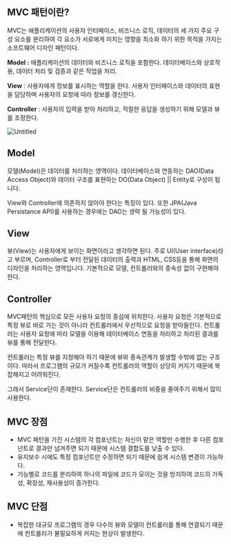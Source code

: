 ## MVC 패턴이란?

MVC는 애플리케이션의 사용자 인터페이스, 비즈니스 로직, 데이터의 세 가지 주요 구성 요소를 분리하여 각 요소가 서로에게 미치는 영향을 최소화 하기 위한 목적을 가지는 소프트웨어 디자인 패턴이다.

**Model :** 애플리케이션의 데이터와 비즈니스 로직을 포함한다. 데이터베이스와 상호작용, 데이터 처리 및 검증과 같은 작업을 처리.

**View** : 사용자에게 정보를 표시하는 역할을 한다. 사용자 인터페이스와 데이터의 표현을 담당하며 사용자의 요청에 따라 정보를 갱신한다.

**Controller** : 사용자의 입력을 받아 처리하고, 적절한 응답을 생성하기 위해 모델과 뷰를 조정한다.

![Untitled](https://github.com/SysoneEduTeam4/BankAccount/assets/81544639/53b2936b-c5f8-4d84-b375-ddbf1af6852a)


## Model

모델(Model)은 데이터를 처리하는 영역이다. 데이터베이스와 연동하는 DAO(Data Access Object)와 데이터 구조를 표현하는 DO(Data Object) || Entity로 구성이 됩니다.

View와 Controller에 의존하지 않아야 한다는 특징이 있다. 또한 JPA(Java Persistance API)를 사용하는 경우에는 DAO는 생략 될 가능성이 있다.

## View

뷰(View)는 사용자에게 보이는 화면이라고 생각하면 된다. 주로 UI(User interface)라고 부르며, Controller로 부터 전달된 데이터의 출력과 HTML, CSS등을 통해 화면의 디자인을 처리하는 영역입니다. 기본적으로 모델, 컨트롤러와의 종속성 없이 구현해야 한다.

## Controller

MVC패턴의 핵심으로 모든 사용자 요청의 중심에 위치한다. 사용자 요청은 기본적으로 특정 뷰로 바로 가는 것이 아니라 컨트롤러에서 우선적으로 요청을 받아들인다. 컨트롤러는 사용자 요청에 따라 모델을 이용해 데이터베이스 연동을 처리하고 처리된 결과를 뷰를 통해 전달한다.

컨트롤러는 특정 뷰를 지정해야 하기 때문에 뷰와 종속관계가 발생할 수밖에 없는 구조이다. 따라서 프로그램의 규모가 커질수록 컨트롤러의 역할이 상당히 커지기 때문에 복잡해지고 어려워진다.

그래서 Service단이 존재한다. Service단은 컨트롤러의 비중을 줄여주기 위해서 많이 사용한다.

## MVC 장점

- MVC 패턴을 가진 시스템의 각 컴포넌트는 자신이 맡은 역할만 수행한 후 다른 컴포넌트로 결과만 넘겨주면 되기 때문에 시스템 결합도를 낮출 수 있다.
- 유지보수 시에도 특정 컴포넌트만 수정하면 되기 때문에 쉽게 시스템 변경이 가능하다.
- 기능별로 코드를 분리하여 하나의 파일에 코드가 모이는 것을 방지하여 코드의 가독성, 확장성, 재사용성이 증가한다.

## MVC 단점

- 복잡한 대규모 프로그램의 경우 다수의 뷰와 모델이 컨트롤러를 통해 연결되기 때문에 컨트롤러가 불필요하게 커지는 현상이 발생한다.
